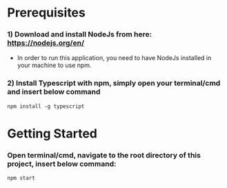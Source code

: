 # Prerequisites

### 1) Download and install NodeJs from here: https://nodejs.org/en/ <br />
- In order to run this application, you need to have NodeJs installed in your machine to use npm.
### 2) Install Typescript with npm, simply open your terminal/cmd and insert below command
`npm install -g typescript`

# Getting Started

### Open terminal/cmd, navigate to the root directory of this project, insert below command: <br/>
`npm start`
